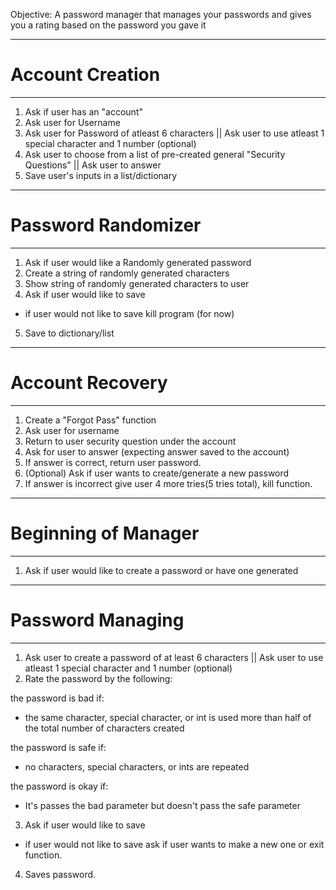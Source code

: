 Objective:
A password manager that manages your passwords
and gives you a rating based on the password you gave it

------------------
# Account Creation
------------------
1. Ask if user has an "account"
2. Ask user for Username
3. Ask user for Password of atleast 6 characters || Ask user to use atleast 1 special character and 1 number (optional)
4. Ask user to choose from a list of pre-created general "Security Questions" || Ask user to answer
5. Save user's inputs in a list/dictionary

---------------------
# Password Randomizer
---------------------
1. Ask if user would like a Randomly generated password
2. Create a string of randomly generated characters
3. Show string of randomly generated characters to user
4. Ask if user would like to save
- if user would not like to save kill program (for now)
5. Save to dictionary/list

------------------
# Account Recovery
------------------
1. Create a "Forgot Pass" function
2. Ask user for username
3. Return to user security question under the account
4. Ask for user to answer (expecting answer saved to the account)
5. If answer is correct, return user password.
6. (Optional) Ask if user wants to create/generate a new password
7. If answer is incorrect give user 4 more tries(5 tries total), kill function.

----------------------
# Beginning of Manager
----------------------
1. Ask if user would like to create a password or have one generated

-------------------
# Password Managing
-------------------
1. Ask user to create a password of at least 6 characters || Ask user to use atleast 1 special character and 1 number (optional)
2. Rate the password by the following:

the password is bad if:
- the same character, special character, or int is used more than half of the total number of characters created

the password is safe if:
- no characters, special characters, or ints are repeated

the password is okay if:
- It's passes the bad parameter but doesn't pass the safe parameter

3. Ask if user would like to save
- if user would not like to save ask if user wants to make a new one or exit function.

4. Saves password.
